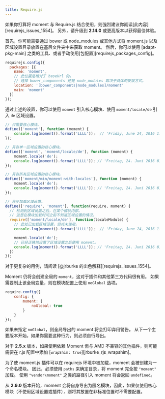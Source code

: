 ```yaml
---
title: Require.js
---
```


如果你打算将 moment 与 Require.js 结合使用，则强烈建议你阅读[此内容][requirejs_issues_1554]。 
另外，请升级到 **2.14.0** 或更高版本以获得最佳体验。

首先，你可能需要通过 bower 或 node_modules 或其他方式将 moment.js 以及区域设置目录放置在基层文件夹中来获取 moment。 
然后，你可以使用 [adapt-pkg-main] 之类的工具、或者手动使用[包配置][requirejs_packages_config]。

<!-- skip-example -->

```javascript
requirejs.config({
  packages: [{
    name: 'moment',
    // 此位置是相对于 baseUrl 的。 
    // 选择 bower_components 还是 node_modules 取决于具体的安装方式。
    location: '[bower_components|node_modules]/moment'
    main: 'moment'
  }]
});
```

通过上述的设置，你可以使用 `moment` 引入核心模块、使用 `moment/locale/de` 引入 `de` 区域设置。

<!-- skip-example -->

```javascript
// 只需要核心模块。
define(['moment'], function (moment) {
	console.log(moment().format('LLLL'));  // 'Friday, June 24, 2016 1:42 AM'
});

// 具有单一区域设置的核心模块。
define(['moment', 'moment/locale/de'], function (moment) {
	moment.locale('de');
	console.log(moment().format('LLLL')); // 'Freitag, 24. Juni 2016 01:42'
});

// 具有所有区域设置的核心模块。
define(['moment/min/moment-with-locales'], function (moment) {
	moment.locale('de');
	console.log(moment().format('LLLL')); // 'Freitag, 24. Juni 2016 01:42'
});

// 异步加载区域设置。
define(['require', 'moment'], function(require, moment) {
  // 检测到区域设置之后，在某个模块内部。 
  // 这是在模块加载时间之前不知道区域设置的情况。
  require(['moment/locale/de'], function(localeModule) {
    // 此处已加载区域设置，但尚未使用。
    console.log(moment().format('LLLL'));  // 'Friday, June 24, 2016 1:42 AM'

    moment.locale('de');
    // 已经正确地设置了区域设置之后使用 moment。
    console.log(moment().format('LLLL')); // 'Freitag, 24. Juni 2016 01:42'
  })
});
```

对于更复杂的用例，请阅读 [@jrburke 的出色解释][requirejs_issues_1554]。

Moment 仍将会创建全局的 `moment`，这对于插件和其他第三方代码很有用。 
如果需要制止该全局变量，则在模块配置上使用 `noGlobal` 选项。

<!-- skip-example -->

```javascript
require.config({
    config: {
        moment: {
            noGlobal: true
        }
    }
});
```

如果未指定 `noGlobal`，则全局导出的 moment 将会打印弃用警告。 
从下一个主要版本开始，如果你需要这种行为，则必须自行导出。

对于 **2.5.x** 版本，如果使用依赖 Moment 但与 AMD 不兼容的其他插件，则可能需要在 r.js 配置中添加 [`wrapShim: true`][jrburke_rjs_wrapshim]。

为了使 moment.js 插件可以在 requirejs 环境中被加载，moment 会被创建为一个命名模块。 
因此，必须使用 `paths` 来确定目录，将 moment 完全按 `"moment"` 加载。 
使用 `"vendor\moment"` 之类的路径引入 moment 将会返回 `undefined`。

从 **2.9.0** 版本开始，moment 会将自身导出为匿名模块，因此，如果仅使用核心模块（不使用区域设置或插件），则将其放置在非标准位置时不需要配置。


